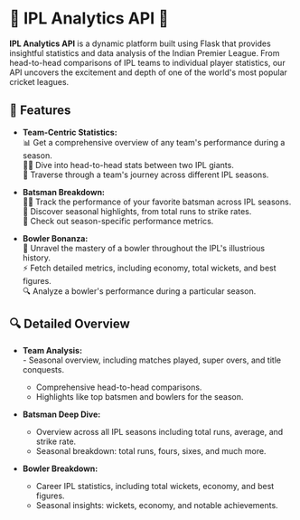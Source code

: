 # 🏏 IPL Analytics API 🚀

**IPL Analytics API** is a dynamic platform built using Flask that provides insightful statistics and data analysis of the Indian Premier League. From head-to-head comparisons of IPL teams to individual player statistics, our API uncovers the excitement and depth of one of the world's most popular cricket leagues.

## 🌟 Features

- **Team-Centric Statistics:**<br>
📊 Get a comprehensive overview of any team's performance during a season.<br>
🤼‍♂️ Dive into head-to-head stats between two IPL giants.<br>
📅 Traverse through a team's journey across different IPL seasons.

- **Batsman Breakdown:**<br>
🏃‍♂️ Track the performance of your favorite batsman across IPL seasons.<br>
🌟 Discover seasonal highlights, from total runs to strike rates.<br>
🏏 Check out season-specific performance metrics.

- **Bowler Bonanza:**<br>
🎯 Unravel the mastery of a bowler throughout the IPL's illustrious history.<br>
⚡ Fetch detailed metrics, including economy, total wickets, and best figures.<br>
🔍 Analyze a bowler's performance during a particular season.

## 🔍 Detailed Overview

- **Team Analysis:**
<br> - Seasonal overview, including matches played, super overs, and title conquests.
  * Comprehensive head-to-head comparisons.
  * Highlights like top batsmen and bowlers for the season.

- **Batsman Deep Dive:**
  * Overview across all IPL seasons including total runs, average, and strike rate.
  * Seasonal breakdown: total runs, fours, sixes, and much more.

- **Bowler Breakdown:**
  * Career IPL statistics, including total wickets, economy, and best figures.
  * Seasonal insights: wickets, economy, and notable achievements.
